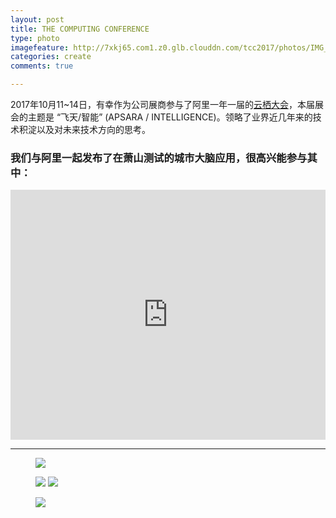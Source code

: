 ```yaml
---
layout: post
title: THE COMPUTING CONFERENCE
type: photo
imagefeature: http://7xkj65.com1.z0.glb.clouddn.com/tcc2017/photos/IMG_1477.jpg?imageMogr2/thumbnail/!30p
categories: create
comments: true

---
```


2017年10月11~14日，有幸作为公司展商参与了阿里一年一届的[云栖大会](https://yunqi.aliyun.com/#/video/warm)，本届展会的主题是 “飞天/智能” (APSARA / INTELLIGENCE)。领略了业界近几年来的技术积淀以及对未来技术方向的思考。

### 我们与阿里一起发布了在萧山测试的城市大脑应用，很高兴能参与其中：

<iframe width="100%" height="400px" src="https://player.youku.com/embed/XMzA3ODQzNDQwOA" frameborder="0" allowfullscreen> </iframe>

----

<figure>
   <a href="http://7xkj65.com1.z0.glb.clouddn.com/tcc2017/photos/IMG_1477.jpg"><img src="http://7xkj65.com1.z0.glb.clouddn.com/tcc2017/photos/IMG_1477.jpg?imageMogr2/thumbnail/!30p"></a>
</figure>

<figure class="half">
   <a href="http://7xkj65.com1.z0.glb.clouddn.com/tcc2017/photos/IMG_1458.jpg"><img src="http://7xkj65.com1.z0.glb.clouddn.com/tcc2017/photos/IMG_1458.jpg?imageMogr2/thumbnail/!30p"></a>
   <a href="http://7xkj65.com1.z0.glb.clouddn.com/tcc2017/photos/IMG_1459.jpg"><img src="http://7xkj65.com1.z0.glb.clouddn.com/tcc2017/photos/IMG_1459.jpg?imageMogr2/thumbnail/!30p"></a>
</figure>

<figure>
   <a href="http://7xkj65.com1.z0.glb.clouddn.com/tcc2017/photos/IMG_1554.jpg"><img src="http://7xkj65.com1.z0.glb.clouddn.com/tcc2017/photos/IMG_1554.jpg?imageMogr2/thumbnail/!30p"></a>
</figure>

